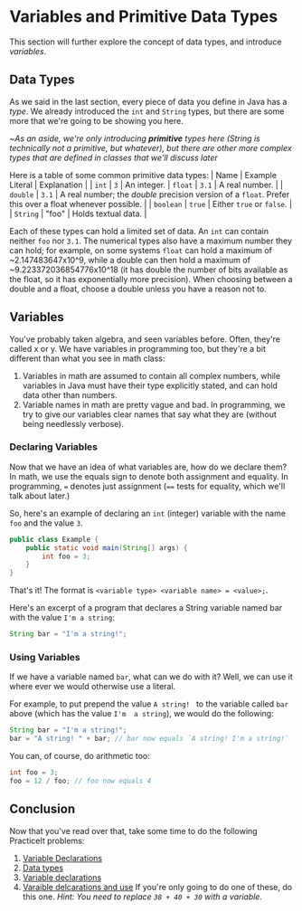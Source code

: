 # Variables and Primitive Data Types
This section will further explore the concept of data types, and introduce _variables_.

## Data Types
As we said in the last section, every piece of data you define in Java has a _type_. We already introduced the `int` and `String` types, but there are some more that we're going to be showing you here.

~_As an aside, we're only introducing **primitive** types here (String is technically not a primitive, but whatever), but there are other more complex types that are defined in classes that we'll discuss later_

Here is a table of some common primitive data types:
| Name | Example Literal | Explanation |
| `int` | `3` | An integer.
| `float` | `3.1` | A real number. |
| `double` | `3.1` | A real number; the _double_ precision version of a `float`. Prefer this over a float whenever possible. |
| `boolean` | `true` | Either `true` or `false`. |
| `String` | "foo" | Holds textual data. |

Each of these types can hold a limited set of data. An `int` can contain neither `foo` nor `3.1`. The numerical types also have a maximum number they can hold; for example, on some systems `float` can hold a maximum of ~2.147483647x10^9, while a double can then hold a maximum of ~9.223372036854776x10^18 (it has double the number of bits available as the float, so it has exponentially more precision). When choosing between a double and a float, choose a double unless you have a reason not to.

## Variables
You've probably taken algebra, and seen variables before. Often, they're called x or y. We have variables in programming too, but they're a bit different than what you see in math class:
 1. Variables in math are assumed to contain all complex numbers, while variables in Java must have their type explicitly stated, and can hold data other than numbers.
 2. Variable names in math are pretty vague and bad. In programming, we try to give our variables clear names that say what they are (without being needlessly verbose).

### Declaring Variables
Now that we have an idea of what variables are, how do we declare them? In math, we use the equals sign to denote both assignment and equality. In programming, `=` denotes just assignment (`==` tests for equality, which we'll talk about later.)

So, here's an example of declaring an `int` (integer) variable with the name `foo` and the value `3`.

```java
public class Example {
	public static void main(String[] args) {
		int foo = 3;
	}
}
```

That's it! The format is `<variable type> <variable name> = <value>;`.

Here's an excerpt of a program that declares a String variable named bar with the value `I'm a string`:

```java
String bar = "I'm a string!";
```

### Using Variables
If we have a variable named `bar`, what can we do with it? Well, we can use it where ever we would otherwise use a literal.

For example, to put prepend the value `A string! ` to the variable called `bar` above (which has the value `I'm  a string`), we would do the following:

```java
String bar = "I'm a string!";
bar = "A string! " + bar; // bar now equals `A string! I'm a string!`
```

You can, of course, do arithmetic too:
```java
int foo = 3;
foo = 12 / foo; // foo now equals 4
```

## Conclusion
Now that you've read over that, take some time to do the following PracticeIt problems:
 1. [Variable Declarations](https://practiceit.cs.washington.edu/problem/view/bjp4/chapter2/s6%2DdeclareRealNumberSyntax)
 2. [Data types](https://practiceit.cs.washington.edu/problem/view/bjp4/chapter2/s7%2DfitnessVariables)
 3. [Variable declarations](https://practiceit.cs.washington.edu/problem/view/bjp4/chapter2/s8%2DstudentVariables)
 4. [Varaible delcarations and use](https://practiceit.cs.washington.edu/problem/view/bjp4/chapter2/s20%2DReceipt) If you're only going to do one of these, do this one. _Hint: You need to replace `38 + 40 + 30` with a variable._
